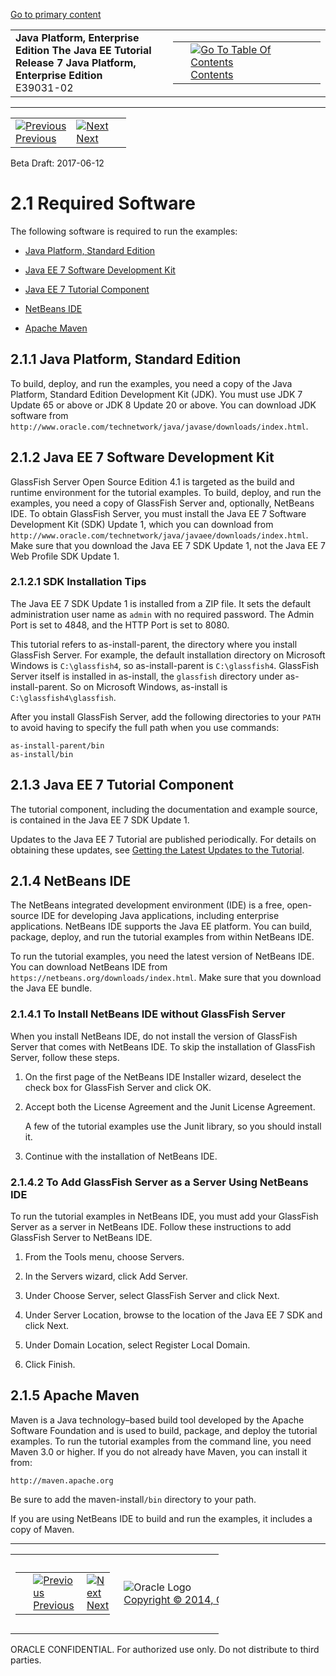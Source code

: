 [Go to primary content](#BEGIN)

<table>
<colgroup>
<col width="50%" />
<col width="50%" />
</colgroup>
<tbody>
<tr class="odd">
<td><strong>Java Platform, Enterprise Edition The Java EE Tutorial</strong><br />
<strong>Release 7 Java Platform, Enterprise Edition</strong><br />
E39031-02</td>
<td><table>
<tbody>
<tr class="odd">
<td> </td>
<td><a href="toc.htm"><img src="../../dcommon/gifs/toc.gif" alt="Go To Table Of Contents" /><br />
<span class="icon">Contents</span></a></td>
</tr>
</tbody>
</table></td>
</tr>
</tbody>
</table>

-----

<table>
<tbody>
<tr class="odd">
<td><a href="usingexamples.htm"><img src="../../dcommon/gifs/leftnav.gif" alt="Previous" /><br />
<span class="icon">Previous</span></a> </td>
<td><a href="usingexamples002.htm"><img src="../../dcommon/gifs/rightnav.gif" alt="Next" /><br />
<span class="icon">Next</span></a></td>
<td> </td>
</tr>
</tbody>
</table>

Beta Draft: 2017-06-12

# 2.1 Required Software

The following software is required to run the examples:

  - [Java Platform, Standard Edition](#GEXAE)

  - [Java EE 7 Software Development Kit](#GEXAB)

  - [Java EE 7 Tutorial Component](#GEXBA)

  - [NetBeans IDE](#GEXAZ)

  - [Apache Maven](#GEXAA)

## 2.1.1 Java Platform, Standard Edition

To build, deploy, and run the examples, you need a copy of the Java
Platform, Standard Edition Development Kit (JDK). You must use JDK 7
Update 65 or above or JDK 8 Update 20 or above. You can download JDK
software from
`http://www.oracle.com/technetwork/java/javase/downloads/index.html`.

## 2.1.2 Java EE 7 Software Development Kit

GlassFish Server Open Source Edition 4.1 is targeted as the build and
runtime environment for the tutorial examples. To build, deploy, and run
the examples, you need a copy of GlassFish Server and, optionally,
NetBeans IDE. To obtain GlassFish Server, you must install the Java EE 7
Software Development Kit (SDK) Update 1, which you can download from
`http://www.oracle.com/technetwork/java/javaee/downloads/index.html`.
Make sure that you download the Java EE 7 SDK Update 1, not the Java EE
7 Web Profile SDK Update 1.

### 2.1.2.1 SDK Installation Tips

The Java EE 7 SDK Update 1 is installed from a ZIP file. It sets the
default administration user name as `admin` with no required password.
The Admin Port is set to 4848, and the HTTP Port is set to 8080.

This tutorial refers to as-install-parent, the directory where you
install GlassFish Server. For example, the default installation
directory on Microsoft Windows is `C:\glassfish4`, so as-install-parent
is `C:\glassfish4`. GlassFish Server itself is installed in as-install,
the `glassfish` directory under as-install-parent. So on Microsoft
Windows, as-install is `C:\glassfish4\glassfish`.

After you install GlassFish Server, add the following directories to
your `PATH` to avoid having to specify the full path when you use
commands:

``` oac_no_warn
as-install-parent/bin
as-install/bin
```

## 2.1.3 Java EE 7 Tutorial Component

The tutorial component, including the documentation and example source,
is contained in the Java EE 7 SDK Update 1.

Updates to the Java EE 7 Tutorial are published periodically. For
details on obtaining these updates, see [Getting the Latest Updates to
the Tutorial](usingexamples008.htm#GIQWR).

## 2.1.4 NetBeans IDE

The NetBeans integrated development environment (IDE) is a free,
open-source IDE for developing Java applications, including enterprise
applications. NetBeans IDE supports the Java EE platform. You can build,
package, deploy, and run the tutorial examples from within NetBeans IDE.

To run the tutorial examples, you need the latest version of NetBeans
IDE. You can download NetBeans IDE from
`https://netbeans.org/downloads/index.html`. Make sure that you download
the Java EE bundle.

### 2.1.4.1 To Install NetBeans IDE without GlassFish Server

When you install NetBeans IDE, do not install the version of GlassFish
Server that comes with NetBeans IDE. To skip the installation of
GlassFish Server, follow these steps.

1.  On the first page of the NetBeans IDE Installer wizard, deselect the
    check box for GlassFish Server and click OK.

2.  Accept both the License Agreement and the Junit License Agreement.
    
    A few of the tutorial examples use the Junit library, so you should
    install it.

3.  Continue with the installation of NetBeans IDE.

### 2.1.4.2 To Add GlassFish Server as a Server Using NetBeans IDE

To run the tutorial examples in NetBeans IDE, you must add your
GlassFish Server as a server in NetBeans IDE. Follow these instructions
to add GlassFish Server to NetBeans IDE.

1.  From the Tools menu, choose Servers.

2.  In the Servers wizard, click Add Server.

3.  Under Choose Server, select GlassFish Server and click Next.

4.  Under Server Location, browse to the location of the Java EE 7 SDK
    and click Next.

5.  Under Domain Location, select Register Local Domain.

6.  Click Finish.

## 2.1.5 Apache Maven

Maven is a Java technology–based build tool developed by the Apache
Software Foundation and is used to build, package, and deploy the
tutorial examples. To run the tutorial examples from the command line,
you need Maven 3.0 or higher. If you do not already have Maven, you can
install it from:

`http://maven.apache.org`

Be sure to add the maven-install`/bin` directory to your path.

If you are using NetBeans IDE to build and run the examples, it includes
a copy of Maven.

-----

<table style="width:66%;">
<colgroup>
<col width="33%" />
<col width="0%" />
<col width="33%" />
</colgroup>
<tbody>
<tr class="odd">
<td><table style="width:96%;">
<colgroup>
<col width="0%" />
<col width="48%" />
<col width="48%" />
</colgroup>
<tbody>
<tr class="odd">
<td> </td>
<td><a href="usingexamples.htm"><img src="../../dcommon/gifs/leftnav.gif" alt="Previous" /><br />
<span class="icon">Previous</span></a> </td>
<td><a href="usingexamples002.htm"><img src="../../dcommon/gifs/rightnav.gif" alt="Next" /><br />
<span class="icon">Next</span></a></td>
</tr>
</tbody>
</table></td>
<td><img src="../../dcommon/gifs/oracle.gif" alt="Oracle Logo" class="copyrightlogo" /> <a href="../../dcommon/html/cpyr.htm"><br />
<span class="copyrightlogo">Copyright © 2014, Oracle and/or its affiliates. All rights reserved.</span></a></td>
<td><table>
<tbody>
<tr class="odd">
<td> </td>
<td><a href="toc.htm"><img src="../../dcommon/gifs/toc.gif" alt="Go To Table Of Contents" /><br />
<span class="icon">Contents</span></a></td>
</tr>
</tbody>
</table></td>
</tr>
</tbody>
</table>

ORACLE CONFIDENTIAL. For authorized use only. Do not distribute to third parties.
